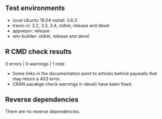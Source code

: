 ## Test environments
* local Ubuntu 18.04 install: 3.6.3
* travis-ci: 3.2, 3.3, 3.4, oldrel, release and devel
* appveyor: release
* win-builder: oldrel, release and devel

## R CMD check results

0 errors | 0 warnings | 1 note

* Some links in the documentation point to articles behind paywalls that may return a 403 error.
* CRAN pacakge check warnings (r-devel) have been fixed.

## Reverse dependencies

There are no reverse dependencies.
